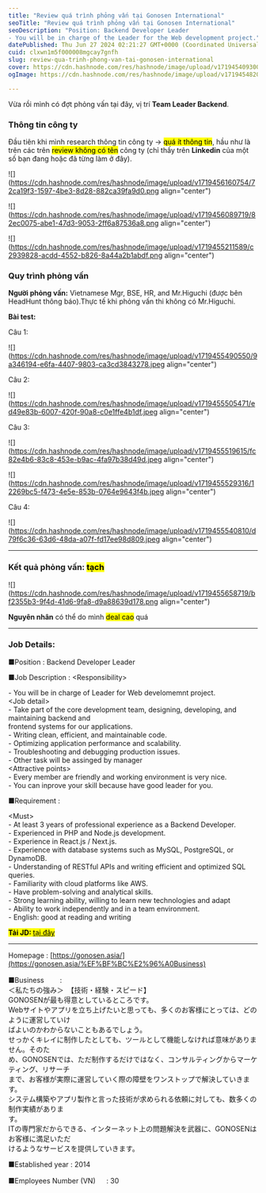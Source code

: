 ```yaml
---
title: "Review quá trình phỏng vấn tại Gonosen International"
seoTitle: "Review quá trình phỏng vấn tại Gonosen International"
seoDescription: "Position: Backend Developer Leader
- You will be in charge of the Leader for the Web development project."
datePublished: Thu Jun 27 2024 02:21:27 GMT+0000 (Coordinated Universal Time)
cuid: clxwn1m5f000008mgcay7gnfh
slug: review-qua-trinh-phong-van-tai-gonosen-international
cover: https://cdn.hashnode.com/res/hashnode/image/upload/v1719454093003/5819b9de-03c8-4ba3-869c-997e377cbfb5.png
ogImage: https://cdn.hashnode.com/res/hashnode/image/upload/v1719454820203/d381364b-d758-42ba-9806-6dfabbbb2c02.png

---
```


Vừa rồi mình có đợt phỏng vấn tại đây, vị trí **Team Leader Backend**.

### Thông tin công ty

Đầu tiên khi mình research thông tin công ty -&gt; <mark>quá ít thông tin</mark>, hầu như là trên các trên <mark>review không có tên</mark> công ty (chỉ thấy trên **Linkedin** của một số bạn đang hoặc đã từng làm ở đây).

![](https://cdn.hashnode.com/res/hashnode/image/upload/v1719456160754/72ca19f3-1597-4be3-8d28-882ca39fa9d0.png align="center")

![](https://cdn.hashnode.com/res/hashnode/image/upload/v1719456089719/82ec0075-abe1-47d3-9053-2ff6a87536a8.png align="center")

![](https://cdn.hashnode.com/res/hashnode/image/upload/v1719455211589/c2939828-acdd-4552-b826-8a44a2b1abdf.png align="center")

### Quy trình phỏng vấn

**Người phỏng vấn:** Vietnamese Mgr, BSE, HR, and Mr.Higuchi (được bên HeadHunt thông báo).Thực tế khi phỏng vấn thi không có Mr.Higuchi.

**Bài test:**

Câu 1:

![](https://cdn.hashnode.com/res/hashnode/image/upload/v1719455490550/9a346194-e6fa-4407-9803-ca3cd3843278.jpeg align="center")

Câu 2:

![](https://cdn.hashnode.com/res/hashnode/image/upload/v1719455505471/ed49e83b-6007-420f-90a8-c0e1ffe4b1df.jpeg align="center")

Câu 3:

![](https://cdn.hashnode.com/res/hashnode/image/upload/v1719455519615/fc82e4b6-83c8-453e-b9ac-4fa97b38d49d.jpeg align="center")

![](https://cdn.hashnode.com/res/hashnode/image/upload/v1719455529316/12269bc5-f473-4e5e-853b-0764e9643f4b.jpeg align="center")

Câu 4:

![](https://cdn.hashnode.com/res/hashnode/image/upload/v1719455540810/d79f6c36-63d6-48da-a07f-fd17ee98d809.jpeg align="center")

---

### Kết quả phỏng vấn: <mark>tạch</mark>

![](https://cdn.hashnode.com/res/hashnode/image/upload/v1719455658719/bf2355b3-9f4d-41d6-9fa8-d9a88639d178.png align="center")

**Nguyên nhân** có thể do mình <mark>deal cao</mark> quá

---

### Job Details:

■Position : Backend Developer Leader

■Job Description : &lt;Responsibility&gt;

  
\- You will be in charge of Leader for Web develomemnt project.  
&lt;Job detail&gt;  
\- Take part of the core development team, designing, developing, and maintaining backend and  
frontend systems for our applications.  
\- Writing clean, efficient, and maintainable code.  
\- Optimizing application performance and scalability.  
\- Troubleshooting and debugging production issues.  
\- Other task will be assinged by manager  
&lt;Attractive points&gt;  
\- Every member are friendly and working environment is very nice.  
\- You can inprove your skill because have good leader for you.

■Requirement :

&lt;Must&gt;  
\- At least 3 years of professional experience as a Backend Developer.  
\- Experienced in PHP and Node.js development.  
\- Experience in React.js / Next.js.  
\- Experience with database systems such as MySQL, PostgreSQL, or DynamoDB.  
\- Understanding of RESTful APIs and writing efficient and optimized SQL queries.  
\- Familiarity with cloud platforms like AWS.  
\- Have problem-solving and analytical skills.  
\- Strong learning ability, willing to learn new technologies and adapt  
\- Ability to work independently and in a team environment.  
\- English: good at reading and writing

**<mark>Tải JD: </mark>** [<mark>tại đây</mark>](https://github.com/ePlus-DEV/storage/blob/main/job/company/gonosen/Backend%20Developer%20Leader%20-%2024407.pdf)

---

Homepage : [https://gonosen.asia/](https://gonosen.asia/%EF%BF%BC%E2%96%A0Business)

■Business　　 :  
＜私たちの強み＞　【技術・経験・スピード】  
GONOSENが最も得意としているところです。  
Webサイトやアプリを立ち上げたいと思っても、多くのお客様にとっては、どのように運営していけ  
ばよいのかわからないこともあるでしょう。  
せっかくキレイに制作したとしても、ツールとして機能しなければ意味がありません。そのた  
め、GONOSENでは、ただ制作するだけではなく、コンサルティングからマーケティング、リサーチ  
まで、お客様が実際に運営していく際の障壁をワンストップで解決していきます。  
システム構築やアプリ製作と言った技術が求められる依頼に対しても、数多くの制作実績がありま  
す。  
ITの専門家だからできる、インターネット上の問題解決を武器に、GONOSENはお客様に満足いただ  
けるようなサービスを提供していきます。

■Established year : 2014

■Employees Number (VN) 　 : 30